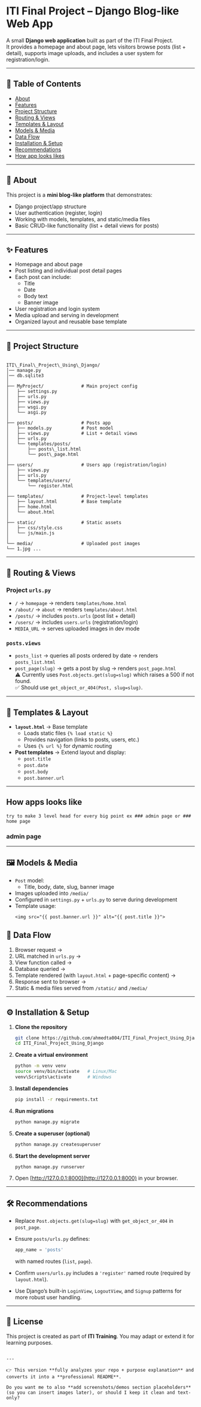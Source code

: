 
# ITI Final Project – Django Blog-like Web App

A small **Django web application** built as part of the ITI Final Project.  
It provides a homepage and about page, lets visitors browse posts (list + detail), supports image uploads, and includes a user system for registration/login.

---

## 📖 Table of Contents
- [About](#about)
- [Features](#features)
- [Project Structure](#project-structure)
- [Routing & Views](#routing--views)
- [Templates & Layout](#templates--layout)
- [Models & Media](#models--media)
- [Data Flow](#data-flow)
- [Installation & Setup](#installation--setup)
- [Recommendations](#recommendations)
- [How app looks likes](#How-apps-looks-like)

---

## 🔎 About
This project is a **mini blog-like platform** that demonstrates:
- Django project/app structure
- User authentication (register, login)
- Working with models, templates, and static/media files
- Basic CRUD-like functionality (list + detail views for posts)

---

## ✨ Features
- Homepage and about page
- Post listing and individual post detail pages
- Each post can include:
  - Title
  - Date
  - Body text
  - Banner image
- User registration and login system
- Media upload and serving in development
- Organized layout and reusable base template

---

## 📂 Project Structure

```

ITI\_Final\_Project\_Using\_Django/
│── manage.py
│── db.sqlite3
│
├── MyProject/              # Main project config
│   ├── settings.py
│   ├── urls.py
│   ├── views.py
│   ├── wsgi.py
│   └── asgi.py
│
├── posts/                  # Posts app
│   ├── models.py           # Post model
│   ├── views.py            # List + detail views
│   ├── urls.py
│   └── templates/posts/
│       ├── posts\_list.html
│       └── post\_page.html
│
├── users/                  # Users app (registration/login)
│   ├── views.py
│   ├── urls.py
│   └── templates/users/
│       └── register.html
│
├── templates/              # Project-level templates
│   ├── layout.html         # Base template
│   ├── home.html
│   └── about.html
│
├── static/                 # Static assets
│   ├── css/style.css
│   └── js/main.js
│
└── media/                  # Uploaded post images
└── 1.jpg ...

````

---

## 🔀 Routing & Views

### Project `urls.py`
- `/` → `homepage` → renders `templates/home.html`
- `/about/` → `about` → renders `templates/about.html`
- `/posts/` → includes `posts.urls` (post list + detail)
- `/users/` → includes `users.urls` (registration/login)
- `MEDIA_URL` → serves uploaded images in dev mode

### `posts.views`
- `posts_list` → queries all posts ordered by date → renders `posts_list.html`
- `post_page(slug)` → gets a post by slug → renders `post_page.html`  
  ⚠️ Currently uses `Post.objects.get(slug=slug)` which raises a 500 if not found.  
  ✅ Should use `get_object_or_404(Post, slug=slug)`.

---

## 🎨 Templates & Layout

- **`layout.html`** → Base template  
  - Loads static files `{% load static %}`
  - Provides navigation (links to posts, users, etc.)
  - Uses `{% url %}` for dynamic routing
- **Post templates** → Extend layout and display:
  - `post.title`
  - `post.date`
  - `post.body`
  - `post.banner.url`

---
## How apps looks like

`try to make 3 level head for every big point ex ### admin page or ### home page`
### admin page 



---

## 🖼️ Models & Media

- `Post` model:
  - Title, body, date, slug, banner image
- Images uploaded into `/media/`
- Configured in `settings.py` + `urls.py` to serve during development
- Template usage:
  ```django
  <img src="{{ post.banner.url }}" alt="{{ post.title }}">
  ```

## 🔄 Data Flow

1. Browser request →
2. URL matched in `urls.py` →
3. View function called →
4. Database queried →
5. Template rendered (with `layout.html` + page-specific content) →
6. Response sent to browser →
7. Static & media files served from `/static/` and `/media/`

---

## ⚙️ Installation & Setup

1. **Clone the repository**

   ```bash
   git clone https://github.com/ahmedta004/ITI_Final_Project_Using_Django.git
   cd ITI_Final_Project_Using_Django
   ```

2. **Create a virtual environment**

   ```bash
   python -m venv venv
   source venv/bin/activate   # Linux/Mac
   venv\Scripts\activate      # Windows
   ```

3. **Install dependencies**

   ```bash
   pip install -r requirements.txt
   ```

4. **Run migrations**

   ```bash
   python manage.py migrate
   ```

5. **Create a superuser (optional)**

   ```bash
   python manage.py createsuperuser
   ```

6. **Start the development server**

   ```bash
   python manage.py runserver
   ```

7. Open [http://127.0.0.1:8000](http://127.0.0.1:8000) in your browser.

---

## 🛠️ Recommendations

* Replace `Post.objects.get(slug=slug)` with `get_object_or_404` in `post_page`.
* Ensure `posts/urls.py` defines:

  ```python
  app_name = 'posts'
  ```

  with named routes (`list`, `page`).
* Confirm `users/urls.py` includes a `'register'` named route (required by `layout.html`).
* Use Django’s built-in `LoginView`, `LogoutView`, and `Signup` patterns for more robust user handling.

---

## 📌 License

This project is created as part of **ITI Training**.
You may adapt or extend it for learning purposes.

```

---

👉 This version **fully analyzes your repo + purpose explanation** and converts it into a **professional README**.  

Do you want me to also **add screenshots/demos section placeholders** (so you can insert images later), or should I keep it clean and text-only?
```
